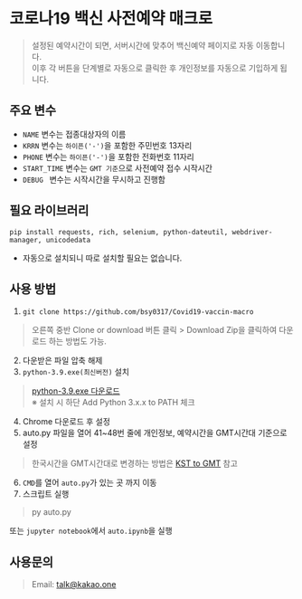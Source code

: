#  코로나19 백신 사전예약 매크로
> 설정된 예약시간이 되면, 서버시간에 맞추어 백신예약 페이지로 자동 이동합니다.  
이후 각 버튼을 단계별로 자동으로 클릭한 후 개인정보를 자동으로 기입하게 됩니다.  
  
##  주요 변수

 - `NAME` 변수는 접종대상자의 이름
 - `KRRN` 변수는 `하이픈('-')`을 포함한 주민번호 13자리
 - `PHONE` 변수는 `하이픈('-')`을 포함한 전화번호 11자리
 - `START_TIME` 변수는 `GMT 기준`으로 사전예약 접수 시작시간
 - `DEBUG ` 변수는 시작시간을 무시하고 진행함
 
## 필요 라이브러리

`pip install requests, rich, selenium, python-dateutil, webdriver-manager, unicodedata`
 - 자동으로 설치되니 따로 설치할 필요는 없습니다.

## 사용 방법

1. `git clone https://github.com/bsy0317/Covid19-vaccin-macro`
> 오른쪽 중반 Clone or download 버튼 클릭 > Download Zip을 클릭하여 다운로드 하는 방법도 가능.
2. 다운받은 파일 압축 해제
3. `python-3.9.exe(최신버전)` 설치
> [python-3.9.exe 다운로드](https://www.python.org/downloads/)  
> ※ 설치 시 하단 Add Python 3.x.x to PATH 체크
4. Chrome 다운로드 후 설정
5. auto.py 파일을 열어 41~48번 줄에 개인정보, 예약시간을 GMT시간대 기준으로 설정
>한국시간을 GMT시간대로 변경하는 방법은 [KST to GMT](https://www.freeconvert.com/time/kst-to-gmt) 참고
6. `CMD`를 열어 `auto.py`가 있는 곳 까지 이동
7. 스크립트 실행
>py auto.py

또는 `jupyter notebook`에서 `auto.ipynb`을 실행

## 사용문의

>Email: talk@kakao.one